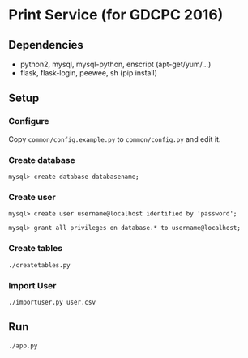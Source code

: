 # Print Service (for GDCPC 2016)

## Dependencies

- python2, mysql, mysql-python, enscript (apt-get/yum/...)
- flask, flask-login, peewee, sh (pip install)

## Setup

### Configure

Copy `common/config.example.py` to `common/config.py` and edit it.

### Create database

`mysql> create database databasename;`

### Create user

`mysql> create user username@localhost identified by 'password';`

`mysql> grant all privileges on database.* to username@localhost;`

### Create tables

`./createtables.py`

### Import User

`./importuser.py user.csv`

## Run

`./app.py`
